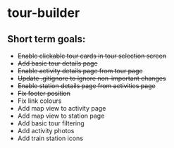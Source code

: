 # tour-builder

## Short term goals:
 - ~~Enable clickable tour cards in tour selection screen~~
 - ~~Add basic tour details page~~
 - ~~Enable activity details page from tour page~~
 - ~~Update .gitignore to ignore non-important changes~~
 - ~~Enable station details page from activities page~~
 - ~~Fix footer position~~
 - Fix link colours
 - Add map view to activity page
 - Add map view to station page
 - Add basic tour filtering
 - Add activity photos
 - Add train station icons
